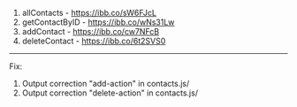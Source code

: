 1. allContacts - https://ibb.co/sW6FJcL
2. getContactByID - https://ibb.co/wNs31Lw
3. addContact - https://ibb.co/cw7NFcB
4. deleteContact - https://ibb.co/6t2SVS0

---

Fix:

1. Output сorrection "add-action" in contacts.js/
1. Output сorrection "delete-action" in contacts.js/
